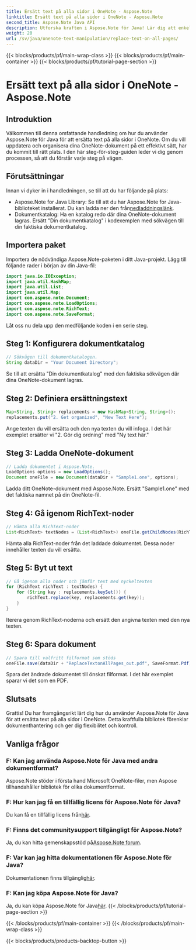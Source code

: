 ```yaml
---
title: Ersätt text på alla sidor i OneNote - Aspose.Note
linktitle: Ersätt text på alla sidor i OneNote - Aspose.Note
second_title: Aspose.Note Java API
description: Utforska kraften i Aspose.Note för Java! Lär dig att enkelt byta ut text på alla sidor i OneNote. Följ vår steg-för-steg-guide för sömlös dokumenthantering.
weight: 20
url: /sv/java/onenote-text-manipulation/replace-text-on-all-pages/
---
```


{{< blocks/products/pf/main-wrap-class >}}
{{< blocks/products/pf/main-container >}}
{{< blocks/products/pf/tutorial-page-section >}}

# Ersätt text på alla sidor i OneNote - Aspose.Note

## Introduktion
Välkommen till denna omfattande handledning om hur du använder Aspose.Note för Java för att ersätta text på alla sidor i OneNote. Om du vill uppdatera och organisera dina OneNote-dokument på ett effektivt sätt, har du kommit till rätt plats. I den här steg-för-steg-guiden leder vi dig genom processen, så att du förstår varje steg på vägen.
## Förutsättningar
Innan vi dyker in i handledningen, se till att du har följande på plats:
-  Aspose.Note for Java Library: Se till att du har Aspose.Note for Java-biblioteket installerat. Du kan ladda ner den från[nedladdningslänk](https://releases.aspose.com/note/java/).
- Dokumentkatalog: Ha en katalog redo där dina OneNote-dokument lagras. Ersätt "Din dokumentkatalog" i kodexemplen med sökvägen till din faktiska dokumentkatalog.
## Importera paket
Importera de nödvändiga Aspose.Note-paketen i ditt Java-projekt. Lägg till följande rader i början av din Java-fil:
```java
import java.io.IOException;
import java.util.HashMap;
import java.util.List;
import java.util.Map;
import com.aspose.note.Document;
import com.aspose.note.LoadOptions;
import com.aspose.note.RichText;
import com.aspose.note.SaveFormat;
```
Låt oss nu dela upp den medföljande koden i en serie steg.
## Steg 1: Konfigurera dokumentkatalog
```java
// Sökvägen till dokumentkatalogen.
String dataDir = "Your Document Directory";
```
Se till att ersätta "Din dokumentkatalog" med den faktiska sökvägen där dina OneNote-dokument lagras.
## Steg 2: Definiera ersättningstext
```java
Map<String, String> replacements = new HashMap<String, String>();
replacements.put("2. Get organized", "New Text Here");
```
Ange texten du vill ersätta och den nya texten du vill infoga. I det här exemplet ersätter vi "2. Gör dig ordning" med "Ny text här."
## Steg 3: Ladda OneNote-dokument
```java
// Ladda dokumentet i Aspose.Note.
LoadOptions options = new LoadOptions();
Document oneFile = new Document(dataDir + "Sample1.one", options);
```
Ladda ditt OneNote-dokument med Aspose.Note. Ersätt "Sample1.one" med det faktiska namnet på din OneNote-fil.
## Steg 4: Gå igenom RichText-noder
```java
// Hämta alla RichText-noder
List<RichText> textNodes = (List<RichText>) oneFile.getChildNodes(RichText.class);
```
Hämta alla RichText-noder från det laddade dokumentet. Dessa noder innehåller texten du vill ersätta.
## Steg 5: Byt ut text
```java
// Gå igenom alla noder och jämför text med nyckeltexten
for (RichText richText : textNodes) {
    for (String key : replacements.keySet()) {
        richText.replace(key, replacements.get(key));
    }
}
```
Iterera genom RichText-noderna och ersätt den angivna texten med den nya texten.
## Steg 6: Spara dokument
```java
// Spara till valfritt filformat som stöds
oneFile.save(dataDir + "ReplaceTextonAllPages_out.pdf", SaveFormat.Pdf);
```
Spara det ändrade dokumentet till önskat filformat. I det här exemplet sparar vi det som en PDF.
## Slutsats
Grattis! Du har framgångsrikt lärt dig hur du använder Aspose.Note för Java för att ersätta text på alla sidor i OneNote. Detta kraftfulla bibliotek förenklar dokumenthantering och ger dig flexibilitet och kontroll.
## Vanliga frågor
### F: Kan jag använda Aspose.Note för Java med andra dokumentformat?
Aspose.Note stöder i första hand Microsoft OneNote-filer, men Aspose tillhandahåller bibliotek för olika dokumentformat.
### F: Hur kan jag få en tillfällig licens för Aspose.Note för Java?
 Du kan få en tillfällig licens från[här](https://purchase.aspose.com/temporary-license/).
### F: Finns det communitysupport tillgängligt för Aspose.Note?
 Ja, du kan hitta gemenskapsstöd på[Aspose.Note forum](https://forum.aspose.com/c/note/28).
### F: Var kan jag hitta dokumentationen för Aspose.Note för Java?
 Dokumentationen finns tillgänglig[här](https://reference.aspose.com/note/java/).
### F: Kan jag köpa Aspose.Note för Java? 
 Ja, du kan köpa Aspose.Note för Java[här](https://purchase.aspose.com/buy).
{{< /blocks/products/pf/tutorial-page-section >}}

{{< /blocks/products/pf/main-container >}}
{{< /blocks/products/pf/main-wrap-class >}}

{{< blocks/products/products-backtop-button >}}
